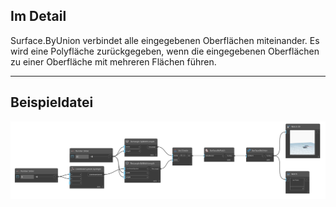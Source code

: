 ## Im Detail
Surface.ByUnion verbindet alle eingegebenen Oberflächen miteinander. Es wird eine Polyfläche zurückgegeben, wenn die eingegebenen Oberflächen zu einer Oberfläche mit mehreren Flächen führen.
___
## Beispieldatei

![Surface.ByUnion](./Autodesk.DesignScript.Geometry.Surface.ByUnion_img.png)
